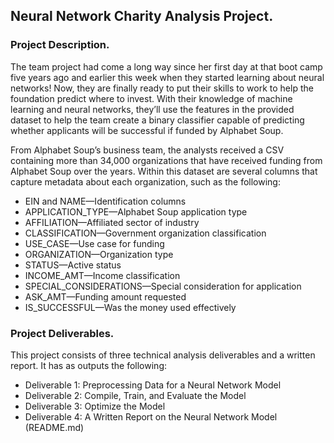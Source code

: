 ## Neural Network Charity Analysis Project.
### Project Description.
The team project had come a long way since her first day at that boot camp five years ago and earlier this week when they started learning about neural networks! Now, they are finally ready to put their skills to work to help the foundation predict where to invest. With their knowledge of machine learning and neural networks, they’ll use the features in the provided dataset to help the team create a binary classifier capable of predicting whether applicants will be successful if funded by Alphabet Soup.

From Alphabet Soup’s business team, the analysts received a CSV containing more than 34,000 organizations that have received funding from Alphabet Soup over the years. Within this dataset are several columns that capture metadata about each organization, such as the following:
- EIN and NAME—Identification columns
- APPLICATION_TYPE—Alphabet Soup application type
- AFFILIATION—Affiliated sector of industry
- CLASSIFICATION—Government organization classification
- USE_CASE—Use case for funding
- ORGANIZATION—Organization type
- STATUS—Active status
- INCOME_AMT—Income classification
- SPECIAL_CONSIDERATIONS—Special consideration for application
- ASK_AMT—Funding amount requested
- IS_SUCCESSFUL—Was the money used effectively

### Project Deliverables.
This project consists of three technical analysis deliverables and a written report. It has as outputs the following:
- Deliverable 1: Preprocessing Data for a Neural Network Model
- Deliverable 2: Compile, Train, and Evaluate the Model
- Deliverable 3: Optimize the Model
- Deliverable 4: A Written Report on the Neural Network Model (README.md)